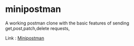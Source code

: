 # minipostman

A working postman clone with the basic features of sending get,post,patch,delete requests,

Link : [Minipostman](minipostman-akshaj.surge.sh)
